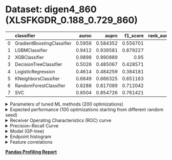 # Dataset: digen4_860 (XLSFKGDR_0.188_0.729_860)

|    | classifier                 |   auroc |    auprc |   f1_score |   rank_auroc |   rank_auprc |   rank_f1 |
|---:|:---------------------------|--------:|---------:|-----------:|-------------:|-------------:|----------:|
|  0 | GradientBoostingClassifier |  0.5956 | 0.584352 |   0.556701 |            6 |            6 |         6 |
|  1 | LGBMClassifier             |  0.9412 | 0.939581 |   0.879227 |            2 |            2 |         2 |
|  2 | XGBClassifier              |  0.9898 | 0.990889 |   0.95     |            1 |            1 |         1 |
|  3 | DecisionTreeClassifier     |  0.5026 | 0.485067 |   0.428571 |            7 |            7 |         7 |
|  4 | LogisticRegression         |  0.4614 | 0.484259 |   0.384181 |            8 |            8 |         8 |
|  5 | KNeighborsClassifier       |  0.6649 | 0.666325 |   0.651163 |            5 |            5 |         5 |
|  6 | RandomForestClassifier     |  0.8288 | 0.817089 |   0.712042 |            4 |            4 |         4 |
|  7 | SVC                        |  0.8504 | 0.854726 |   0.761421 |            3 |            3 |         3 |


<details>
<summary>Parameters of tuned ML methods (200 optimizations)</summary>


```
GradientBoostingClassifier(learning_rate=0.7226356475773567, max_depth=10,
                           min_samples_leaf=82, n_iter_no_change=19,
                           random_state=860, tol=1e-07,
                           validation_fraction=0.04)
LGBMClassifier(deterministic=True, force_row_wise=True, max_depth=9,
               metric='binary_logloss', n_estimators=87, n_jobs=1,
               num_leaves=512, objective='binary', random_state=860)
XGBClassifier(alpha=0.8193498060603384, base_score=0.5, booster='gbtree',
              colsample_bylevel=1, colsample_bynode=1, colsample_bytree=1,
              eta=0.5137823954812878, eval_metric='logloss', gamma=0.0,
              gpu_id=-1, importance_type='gain', interaction_constraints='',
              learning_rate=0.513782382, max_delta_step=0, max_depth=9,
              min_child_weight=1, missing=nan, monotone_constraints='()',
              n_estimators=56, n_jobs=1, nthread=1, num_parallel_tree=1,
              random_state=860, reg_alpha=0.819349825,
              reg_lambda=3.3645704500539435, scale_pos_weight=1, subsample=1,
              tree_method='exact', use_label_encoder=False,
              validate_parameters=1, ...)
DecisionTreeClassifier(max_depth=8, max_features='auto', min_samples_leaf=13,
                       min_samples_split=3, random_state=860)
LogisticRegression(C=0.06915437450932722, penalty='l1', random_state=860,
                   solver='liblinear')
KNeighborsClassifier(n_neighbors=22, p=1, weights='distance')
RandomForestClassifier(max_depth=10, max_features=None, min_samples_leaf=2,
                       min_samples_split=4, n_estimators=48, random_state=860)
SVC(C=48.74266137429492, gamma='auto', kernel='poly', probability=True,
    random_state=860, tol=0.000981428847789152)
```

</details>

<details>
<summary>Expected performance (100 optimizations starting from different random seed)</summary>
<img src='digen4_860-box.svg' width=40% />
</details>

<details>
<summary>Receiver Operating Characteristics (ROC) curve</summary>
<img src='digen4_860-roc.svg' width=40% />
</details>

<details>
<summary>Precision-Recall Curve</summary>
<img src='digen4_860-prc.svg' width=40% />
</details>

<details>
<summary>Model (GP-tree)</summary>
<img src='digen4_860-model.svg' height=10% />
</details>

<details>
<summary>Endpoint histogram</summary>
<img src='digen4_860-endpoint.svg' width=40% />
</details>

<details>
<summary>Feature correlations</summary>
<img src='digen4_860-corr.svg' width=40% />
</details>

[**Pandas Profiling Report**](https://epistasislab.github.io/digen/profile/digen4_860.html)